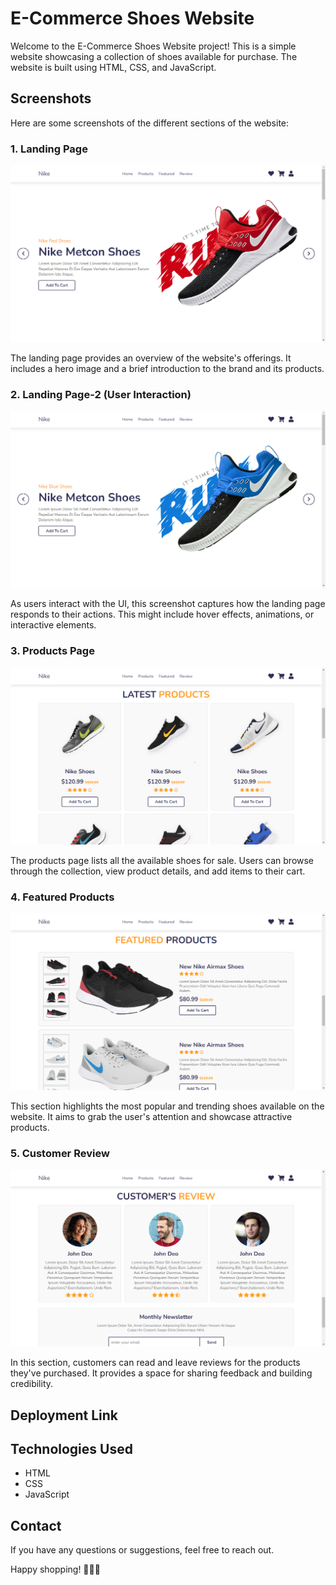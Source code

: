 # E-Commerce Shoes Website

Welcome to the E-Commerce Shoes Website project! This is a simple website showcasing a collection of shoes available for purchase. The website is built using HTML, CSS, and JavaScript.

## Screenshots

Here are some screenshots of the different sections of the website:

### 1. Landing Page
![Landing Page-1](https://github.com/Suvansh-DevHub/ShoeStopper/blob/c157de47b85a5a6f9300b48d5f6a21d3a6960d63/images2/1.png)


The landing page provides an overview of the website's offerings. It includes a hero image and a brief introduction to the brand and its products.

### 2. Landing Page-2 (User Interaction)
![Landing Page Hover](https://github.com/Suvansh-DevHub/ShoeStopper/blob/19bbd9194a6a4b9f5952687f7ca5e6cce0943b08/images2/2.png)


As users interact with the UI, this screenshot captures how the landing page responds to their actions. This might include hover effects, animations, or interactive elements.

### 3. Products Page
![Products Page](https://github.com/Suvansh-DevHub/ShoeStopper/blob/19bbd9194a6a4b9f5952687f7ca5e6cce0943b08/images2/3.png)


The products page lists all the available shoes for sale. Users can browse through the collection, view product details, and add items to their cart.

### 4. Featured Products
![Featured Products](https://github.com/Suvansh-DevHub/ShoeStopper/blob/19bbd9194a6a4b9f5952687f7ca5e6cce0943b08/images2/4.png)


This section highlights the most popular and trending shoes available on the website. It aims to grab the user's attention and showcase attractive products.

### 5. Customer Review
![Customer Reviews](https://github.com/Suvansh-DevHub/ShoeStopper/blob/19bbd9194a6a4b9f5952687f7ca5e6cce0943b08/images2/5.png)


In this section, customers can read and leave reviews for the products they've purchased. It provides a space for sharing feedback and building credibility.


## Deployment Link



## Technologies Used

- HTML
- CSS
- JavaScript

## Contact

If you have any questions or suggestions, feel free to reach out.

Happy shopping! 👠👟👞
